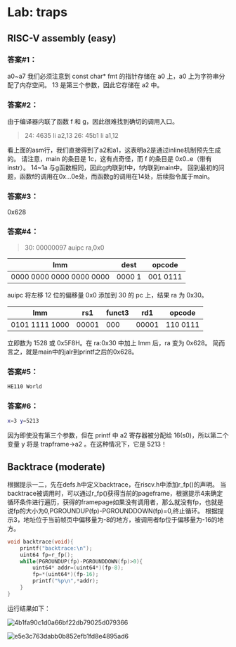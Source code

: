 # Lab: traps
## RISC-V assembly (easy)
### 答案#1：
a0~a7 我们必须注意到 const char* fmt 的指针存储在 a0 上，a0 上为字符串分配了内存空间。
13 是第三个参数，因此它存储在 a2 中。
### 答案#2：
由于编译器内联了函数 f 和 g，因此很难找到确切的调用入口。

> 24:	4635                	li	a2,13
> 26:	45b1                	li	a1,12

看上面的asm行，我们直接得到了a2和a1，这表明a2是通过inline机制预先生成的。
请注意，main 的条目是 1c，这有点奇怪，而 f 的条目是 0x0..e（带有 instr）。 14~1a 与g函数相同，因此g内联到f中，f内联到main中。
回到最初的问题，函数f的调用在0x...0e处，而函数g的调用在14处，后续指令属于main。
### 答案#3：
0x628
### 答案#4：
>  30: 00000097 auipc ra,0x0

| Imm                      | dest   | opcode   |
| ------------------------ | ------ | -------- |
| 0000 0000 0000 0000 0000 | 0000 1 | 001 0111 |

auipc 将左移 12 位的偏移量 0x0 添加到 30 的 pc 上，结果 ra 为 0x30。

| Imm            | rs1   | funct3 | rd1   | opcode   |
| -------------- | ----- | ------ | ----- | -------- |
| 0101 1111 1000 | 00001 | 000    | 00001 | 110 0111 |

立即数为 1528 或 0x5F8H。在 ra:0x30 中加上 Imm 后，ra 变为 0x628。
简而言之，就是main中的jalr到printf之后的0x628。
### 答案#5：
```sh
HE110 World
```
### 答案#6：
```sh
x=3 y=5213
```

因为即使没有第三个参数，但在 printf 中 a2 寄存器被分配给 16(s0)，所以第二个变量 y 将是 trapframe->a2 。在这种情况下，它是 5213！
## Backtrace (moderate)
根据提示一二，先在defs.h中定义backtrace，在riscv.h中添加r_fp()的声明。
当backtrace被调用时，可以通过r_fp()获得当前的pageframe，根据提示4来确定循环条件进行遍历，获得的framepage如果没有调用者，那么就没有fp，也就是说fp的大小为0,PGROUNDUP(fp)-PGROUNDDOWN(fp)=0,终止循环。
根据提示3，地址位于当前帧页中偏移量为-8的地方，被调用者fp位于偏移量为-16的地方。
```c
void backtrace(void){
	printf("backtrace:\n");
	uint64 fp=r_fp();
	while(PGROUNDUP(fp)-PGROUNDDOWN(fp)>0){
		uint64* addr=(uint64*)(fp-8);
		fp=*(uint64*)(fp-16);
		printf("%p\n",*addr);
	}
}
```
运行结果如下：

![4b1fa90c1d0a66bf22db79025d079366](https://github.com/VictorHuu/XV6LabTJ/assets/103842499/2d9d9f47-65ad-4e56-ad9e-205f370d30e8)

![e5e3c763dabb0b852efb1fd8e4895ad6](https://github.com/VictorHuu/XV6LabTJ/assets/103842499/9b0844ac-c18b-4fe5-908e-4cc37d5db2a3)

